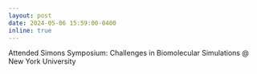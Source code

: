 ```yaml
---
layout: post
date: 2024-05-06 15:59:00-0400
inline: true
---
```

Attended Simons Symposium: Challenges in Biomolecular Simulations @ New York University